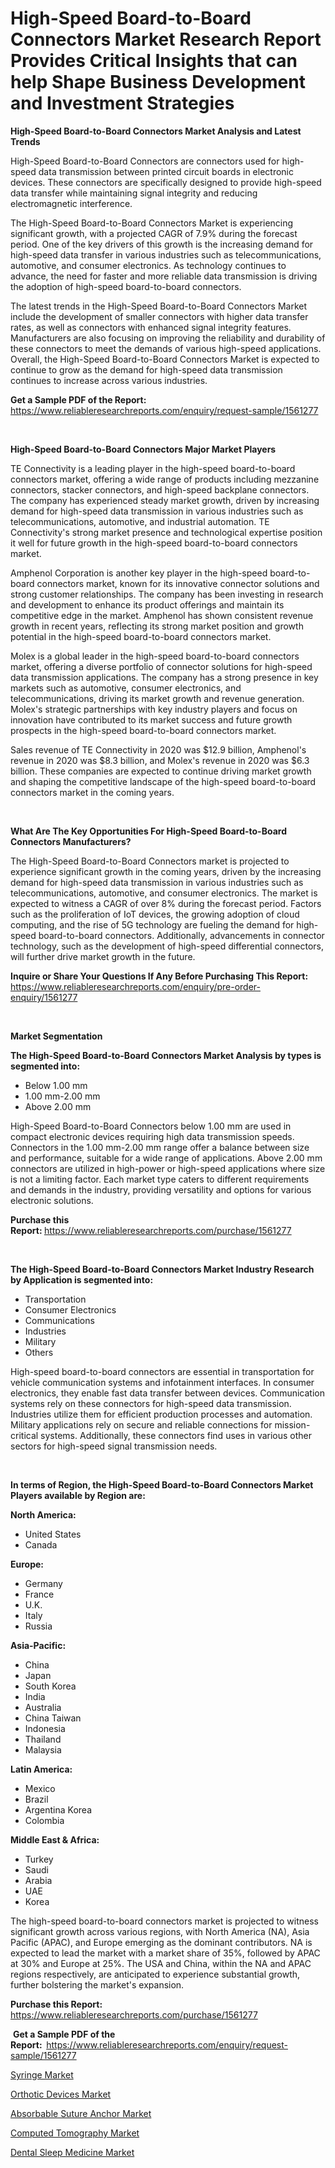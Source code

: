 <p><h1>High-Speed Board-to-Board Connectors Market Research Report Provides Critical Insights that can help Shape Business Development and Investment Strategies</h1></p><p><strong>High-Speed Board-to-Board Connectors Market Analysis and Latest Trends</strong></p>
<p><p>High-Speed Board-to-Board Connectors are connectors used for high-speed data transmission between printed circuit boards in electronic devices. These connectors are specifically designed to provide high-speed data transfer while maintaining signal integrity and reducing electromagnetic interference.</p><p>The High-Speed Board-to-Board Connectors Market is experiencing significant growth, with a projected CAGR of 7.9% during the forecast period. One of the key drivers of this growth is the increasing demand for high-speed data transfer in various industries such as telecommunications, automotive, and consumer electronics. As technology continues to advance, the need for faster and more reliable data transmission is driving the adoption of high-speed board-to-board connectors.</p><p>The latest trends in the High-Speed Board-to-Board Connectors Market include the development of smaller connectors with higher data transfer rates, as well as connectors with enhanced signal integrity features. Manufacturers are also focusing on improving the reliability and durability of these connectors to meet the demands of various high-speed applications. Overall, the High-Speed Board-to-Board Connectors Market is expected to continue to grow as the demand for high-speed data transmission continues to increase across various industries.</p></p>
<p><strong>Get a Sample PDF of the Report:&nbsp;</strong> <a href="https://www.reliableresearchreports.com/enquiry/request-sample/1561277">https://www.reliableresearchreports.com/enquiry/request-sample/1561277</a></p>
<p>&nbsp;</p>
<p><strong>High-Speed Board-to-Board Connectors Major Market Players</strong></p>
<p><p>TE Connectivity is a leading player in the high-speed board-to-board connectors market, offering a wide range of products including mezzanine connectors, stacker connectors, and high-speed backplane connectors. The company has experienced steady market growth, driven by increasing demand for high-speed data transmission in various industries such as telecommunications, automotive, and industrial automation. TE Connectivity's strong market presence and technological expertise position it well for future growth in the high-speed board-to-board connectors market.</p><p>Amphenol Corporation is another key player in the high-speed board-to-board connectors market, known for its innovative connector solutions and strong customer relationships. The company has been investing in research and development to enhance its product offerings and maintain its competitive edge in the market. Amphenol has shown consistent revenue growth in recent years, reflecting its strong market position and growth potential in the high-speed board-to-board connectors market.</p><p>Molex is a global leader in the high-speed board-to-board connectors market, offering a diverse portfolio of connector solutions for high-speed data transmission applications. The company has a strong presence in key markets such as automotive, consumer electronics, and telecommunications, driving its market growth and revenue generation. Molex's strategic partnerships with key industry players and focus on innovation have contributed to its market success and future growth prospects in the high-speed board-to-board connectors market.</p><p>Sales revenue of TE Connectivity in 2020 was $12.9 billion, Amphenol's revenue in 2020 was $8.3 billion, and Molex's revenue in 2020 was $6.3 billion. These companies are expected to continue driving market growth and shaping the competitive landscape of the high-speed board-to-board connectors market in the coming years.</p></p>
<p>&nbsp;</p>
<p><strong>What Are The Key Opportunities For High-Speed Board-to-Board Connectors Manufacturers?</strong></p>
<p><p>The High-Speed Board-to-Board Connectors market is projected to experience significant growth in the coming years, driven by the increasing demand for high-speed data transmission in various industries such as telecommunications, automotive, and consumer electronics. The market is expected to witness a CAGR of over 8% during the forecast period. Factors such as the proliferation of IoT devices, the growing adoption of cloud computing, and the rise of 5G technology are fueling the demand for high-speed board-to-board connectors. Additionally, advancements in connector technology, such as the development of high-speed differential connectors, will further drive market growth in the future.</p></p>
<p><strong>Inquire or Share Your Questions If Any Before Purchasing This Report:</strong> <a href="https://www.reliableresearchreports.com/enquiry/pre-order-enquiry/1561277">https://www.reliableresearchreports.com/enquiry/pre-order-enquiry/1561277</a></p>
<p>&nbsp;</p>
<p><strong>Market Segmentation</strong></p>
<p><strong>The High-Speed Board-to-Board Connectors Market Analysis by types is segmented into:</strong></p>
<p><ul><li>Below 1.00 mm</li><li>1.00 mm-2.00 mm</li><li>Above 2.00 mm</li></ul></p>
<p><p>High-Speed Board-to-Board Connectors below 1.00 mm are used in compact electronic devices requiring high data transmission speeds. Connectors in the 1.00 mm-2.00 mm range offer a balance between size and performance, suitable for a wide range of applications. Above 2.00 mm connectors are utilized in high-power or high-speed applications where size is not a limiting factor. Each market type caters to different requirements and demands in the industry, providing versatility and options for various electronic solutions.</p></p>
<p><strong>Purchase this Report:&nbsp;</strong><a href="https://www.reliableresearchreports.com/purchase/1561277">https://www.reliableresearchreports.com/purchase/1561277</a></p>
<p>&nbsp;</p>
<p><strong>The High-Speed Board-to-Board Connectors Market Industry Research by Application is segmented into:</strong></p>
<p><ul><li>Transportation</li><li>Consumer Electronics</li><li>Communications</li><li>Industries</li><li>Military</li><li>Others</li></ul></p>
<p><p>High-speed board-to-board connectors are essential in transportation for vehicle communication systems and infotainment interfaces. In consumer electronics, they enable fast data transfer between devices. Communication systems rely on these connectors for high-speed data transmission. Industries utilize them for efficient production processes and automation. Military applications rely on secure and reliable connections for mission-critical systems. Additionally, these connectors find uses in various other sectors for high-speed signal transmission needs.</p></p>
<p>&nbsp;</p>
<p><strong>In terms of Region, the High-Speed Board-to-Board Connectors Market Players available by Region are:</strong></p>
<p>
    <p> <strong> North America: </strong>
        <ul>
            <li>United States</li>
            <li>Canada</li>
        </ul>
        </p> 
    <p> <strong> Europe: </strong>
        <ul>
            <li>Germany</li>
            <li>France</li>
            <li>U.K.</li>
            <li>Italy</li>
            <li>Russia</li>
        </ul>
        </p> 
    <p> <strong> Asia-Pacific: </strong>
        <ul>
            <li>China</li>
            <li>Japan</li>
            <li>South Korea</li>
            <li>India</li>
            <li>Australia</li>
            <li>China Taiwan</li>
            <li>Indonesia</li>
            <li>Thailand</li>
            <li>Malaysia</li>
        </ul>
        </p> 
    <p> <strong> Latin America: </strong>
        <ul>
            <li>Mexico</li>
            <li>Brazil</li>
            <li>Argentina Korea</li>
            <li>Colombia</li>
        </ul>
        </p> 
    <p> <strong> Middle East & Africa: </strong>
        <ul>
            <li>Turkey</li>
            <li>Saudi</li>
            <li>Arabia</li>
            <li>UAE</li>
            <li>Korea</li>
        </ul>
    </p>
    </p>
<p><p>The high-speed board-to-board connectors market is projected to witness significant growth across various regions, with North America (NA), Asia Pacific (APAC), and Europe emerging as the dominant contributors. NA is expected to lead the market with a market share of 35%, followed by APAC at 30% and Europe at 25%. The USA and China, within the NA and APAC regions respectively, are anticipated to experience substantial growth, further bolstering the market's expansion.</p></p>
<p><strong>Purchase this Report: </strong><a href="https://www.reliableresearchreports.com/purchase/1561277">https://www.reliableresearchreports.com/purchase/1561277</a></p>
<p>&nbsp;<strong>Get a Sample PDF of the Report:&nbsp;&nbsp;</strong><a href="https://www.reliableresearchreports.com/enquiry/request-sample/1561277">https://www.reliableresearchreports.com/enquiry/request-sample/1561277</a></p>
<p><strong></strong></p>
<p><p><a href="https://medium.com/@hannahrivera83/syringe-market-comprehensive-assessment-by-type-application-and-geography-78827609d0d7">Syringe Market</a></p><p><a href="https://medium.com/@josephweaver29/orthotic-devices-market-trends-forecast-and-competitive-analysis-to-2031-d50a682d6dbf">Orthotic Devices Market</a></p><p><a href="https://medium.com/@jaremington56468/decoding-absorbable-suture-anchor-market-metrics-market-share-trends-and-growth-patterns-8dfd6eac10a0">Absorbable Suture Anchor Market</a></p><p><a href="https://medium.com/@hannahrivera83/computed-tomography-market-size-market-outlook-and-market-forecast-2024-to-2031-81244fdff2b3">Computed Tomography Market</a></p><p><a href="https://medium.com/@josephweaver29/dental-sleep-medicine-market-size-market-outlook-and-market-forecast-2024-to-2031-e96a900a2265">Dental Sleep Medicine Market</a></p></p>